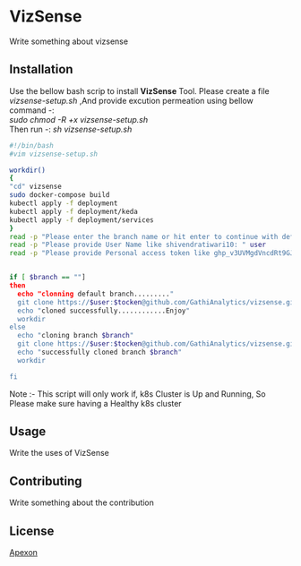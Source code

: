 # VizSense

Write something about vizsense

## Installation

Use the bellow bash scrip to install **VizSense** Tool.
Please create a file *vizsense-setup.sh* ,And provide excution permeation using bellow command -:  
*sudo chmod -R +x vizsense-setup.sh*  
 Then run -:  *sh vizsense-setup.sh*
  
```bash
#!/bin/bash
#vim vizsense-setup.sh

workdir()
{
"cd" vizsense
sudo docker-compose build
kubectl apply -f deployment
kubectl apply -f deployment/keda
kubectl apply -f deployment/services
}
read -p "Please enter the branch name or hit enter to continue with default branch: " branch
read -p "Please provide User Name like shivendratiwari10: " user
read -p "Please provide Personal access token like ghp_v3UVMgdVncdRt9GJfghjkfICD778X536XOCC: " tocken


if [ $branch == ""]
then
  echo "clonning default branch........."
  git clone https://$user:$tocken@github.com/GathiAnalytics/vizsense.git
  echo "cloned successfully............Enjoy"
  workdir
else
  echo "cloning branch $branch"
  git clone https://$user:$tocken@github.com/GathiAnalytics/vizsense.git --branch $branch
  echo "successfully cloned branch $branch"
  workdir

fi

```
Note :- This script will only work if, k8s Cluster is Up and Running,
So Please make sure having a Healthy k8s cluster
## Usage

Write the uses of VizSense


## Contributing
Write something about the contribution
## License
[Apexon](https://www.apexon.com/)
